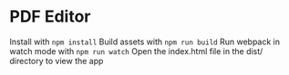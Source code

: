 # PDF Editor
Install with `npm install`
Build assets with `npm run build`
Run webpack in watch mode with `npm run watch`
Open the index.html file in the dist/ directory to view the app